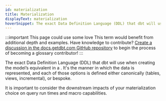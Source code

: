 ```yaml
---
id: materialization
title: Materialization
displayText: materialization 
hoverSnippet: The exact Data Definition Language (DDL) that dbt will use when creating the model’s equivalent in a data warehouse. 
---
```

:::important This page could use some love
This term would benefit from additional depth and examples. Have knowledge to contribute? [Create a discussion in the docs.getdbt.com GitHub repository](https://github.com/dbt-labs/docs.getdbt.com/discussions) to begin the process of becoming a glossary contributor!
:::

The exact <Term id="ddl">Data Definition Language (DDL)</Term> that dbt will use when creating the model’s equivalent in a <Term id="data-warehouse" />. It's the manner in which the data is represented, and each of those options is defined either canonically (tables, views, incremental), or bespoke. 

It is important to consider the downstream impacts of your materialization choice on query run times and macro capabilities.

